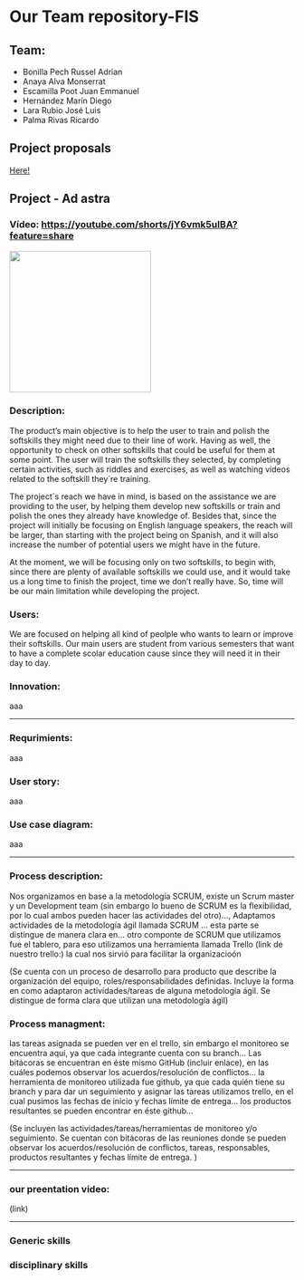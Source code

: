 # Our Team repository-FIS
## Team:
- Bonilla Pech Russel Adrian
- Anaya Alva Monserrat
- Escamilla Poot Juan Emmanuel
- Hernández Marín Diego
- Lara Rubio José Luis
- Palma Rivas Ricardo
## Project proposals

[Here!](Project%20proposals/README.md)

## Project - Ad astra

### Vídeo: https://youtube.com/shorts/jY6vmk5uIBA?feature=share


<img src="https://github.com/RaptorRush135/Fundamentos-LIS/blob/main/Assets/AdAstraLogo.jpg" width="250" height="250"/>

### Description:

The product’s main objective is to help the user to train and polish the softskills they might need due to their line of work. Having as well, the opportunity to check on other softskills that could be useful for them at some point. The user will train the softskills they selected, by completing certain activities, such as riddles and exercises, as well as watching videos related to the softskill they´re training. 

The project´s reach we have in mind, is based on the assistance we are providing to the user, by helping them develop new softskills or train and polish the ones they already have knowledge of. Besides that, since the project will initially be focusing on English language speakers, the reach will be larger, than starting with the project being on Spanish, and it will also increase the number of potential users we might have in the future.

At the moment, we will be focusing only on two softskills, to begin with, since there are plenty of available softskills we could use, and it would take us a long time to finish the project, time we don’t really have. So, time will be our main limitation while developing the project.


### Users:

We are focused on helping all kind of peolple who wants to learn or improve their softskills. Our main users are student from various 
semesters that want to have a complete scolar education cause since they will need it in their day to day. 

### Innovation:

aaa

---
### Requrimients:
aaa

### User story:
aaa

### Use case diagram:

aaa

---

### Process description:

Nos organizamos en base a la metodología SCRUM, existe un Scrum master y un Development team (sin embargo lo bueno de SCRUM es la flexibilidad, por lo cual ambos pueden hacer las actividades del otro)..., 
Adaptamos actividades de la metodología ágil llamada SCRUM ... esta parte se distingue de manera clara en... otro componte de SCRUM que utilizamos fue el tablero, para eso utilizamos una herramienta llamada Trello (link de nuestro trello:) la cual nos sirvió para facilitar la organizacioón 

(Se cuenta con un proceso de desarrollo para producto que describe la organización del equipo, roles/responsabilidades definidas. Incluye la forma en como adaptaron actividades/tareas de alguna metodología ágil. Se distingue de forma clara que utilizan una metodología ágil)

### Process managment:
las tareas asignada se pueden ver en el trello, sin embargo el monitoreo se encuentra aquí, ya que cada integrante cuenta con su branch...
Las bitácoras se encuentran en éste mismo GitHub (incluir enlace), en las cuáles podemos observar los
acuerdos/resolución de conflictos...
la herramienta de monitoreo utilizada fue github, ya que cada quién tiene su branch y para dar un seguimiento y asignar las tareas utilizamos trello, en el cual pusimos las fechas de inicio y fechas límite de entrega... los productos resultantes se pueden encontrar en éste github...

(Se incluyen las actividades/tareas/herramientas de monitoreo y/o seguimiento. Se cuentan con bitácoras de las reuniones donde se pueden observar los
acuerdos/resolución de conflictos, tareas, responsables, productos resultantes y fechas límite de entrega. )

---

### our preentation video:    
(link)  

---

### Generic skills

### disciplinary skills


